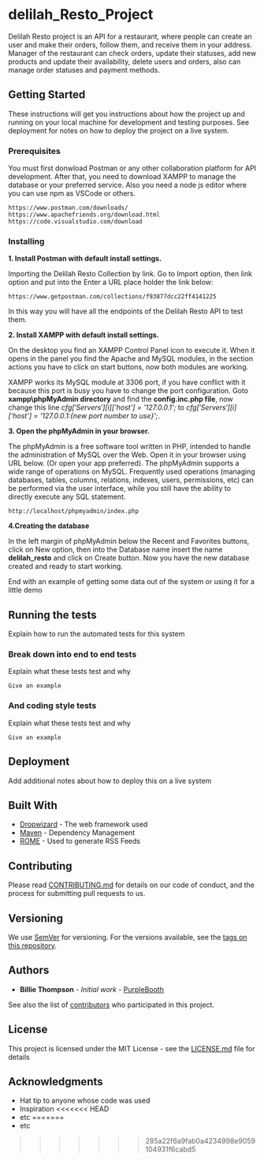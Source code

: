 # delilah_Resto_Project

Delilah Resto project is an API for a restaurant, where people can create an user and make their orders, follow them, and receive them in your address.
Manager of the restaurant can check orders, update their statuses, add new products and update their availability, delete users and orders, also can manage order statuses and payment methods.

## Getting Started

These instructions will get you instructions about how the project up and running on your local machine for development and testing purposes. See deployment for notes on how to deploy the project on a live system.

### Prerequisites

You must first donwload Postman or any other collaboration platform for API development. After that, you need to download XAMPP to manage the database or your preferred service. Also you need a node js editor where you can use npm as VSCode or others.

```
https://www.postman.com/downloads/
https://www.apachefriends.org/download.html
https://code.visualstudio.com/download
```

### Installing

**1. Install Postman with default install settings.**

Importing the Delilah Resto Collection by link. Go to Import option, then link option and put into the Enter a URL place holder the link below:

```
https://www.getpostman.com/collections/f93877dcc22ff4141225
```
In this way you will have all the endpoints of the Delilah Resto API to test them.

**2. Install XAMPP with default install settings.**

On the desktop you find an XAMPP Control Panel icon to execute it. When it opens in the panel you find the Apache and MySQL modules, in the section actions you have to click on start buttons, now both modules are working.

XAMPP works its MySQL module at 3306 port, if you have conflict with it because this port is busy you have to change the port configuration. Goto **xampp\phpMyAdmin directory** and find the **config.inc.php file**, now change this line *$cfg['Servers'][$i]['host'] = '127.0.0.1';* to *$cfg['Servers'][$i]['host'] = '127.0.0.1:{new port number to use}';*.

**3. Open the phpMyAdmin in your browser.**

The phpMyAdmin is a free software tool written in PHP, intended to handle the administration of MySQL over the Web. Open it in your browser using URL below. (Or open your app preferred).
The phpMyAdmin supports a wide range of operations on MySQL. Frequently used operations (managing databases, tables, columns, relations, indexes, users, permissions, etc) can be performed via the user interface, while you still have the ability to directly execute any SQL statement.

```
http://localhost/phpmyadmin/index.php 
```

**4.Creating the database**

In the left margin of phpMyAdmin below the Recent and Favorites buttons, click on New option, then into the Database name insert the name **delilah_resto** and click on Create button.
Now you have the new database created and ready to start working.

End with an example of getting some data out of the system or using it for a little demo

## Running the tests

Explain how to run the automated tests for this system

### Break down into end to end tests

Explain what these tests test and why

```
Give an example
```

### And coding style tests

Explain what these tests test and why

```
Give an example
```

## Deployment

Add additional notes about how to deploy this on a live system

## Built With

* [Dropwizard](http://www.dropwizard.io/1.0.2/docs/) - The web framework used
* [Maven](https://maven.apache.org/) - Dependency Management
* [ROME](https://rometools.github.io/rome/) - Used to generate RSS Feeds

## Contributing

Please read [CONTRIBUTING.md](https://gist.github.com/PurpleBooth/b24679402957c63ec426) for details on our code of conduct, and the process for submitting pull requests to us.

## Versioning

We use [SemVer](http://semver.org/) for versioning. For the versions available, see the [tags on this repository](https://github.com/your/project/tags). 

## Authors

* **Billie Thompson** - *Initial work* - [PurpleBooth](https://github.com/PurpleBooth)

See also the list of [contributors](https://github.com/your/project/contributors) who participated in this project.

## License

This project is licensed under the MIT License - see the [LICENSE.md](LICENSE.md) file for details

## Acknowledgments

* Hat tip to anyone whose code was used
* Inspiration
<<<<<<< HEAD
* etc
=======
* etc
>>>>>>> 285a22f6a9fab0a4234998e9059104931f6cabd5
